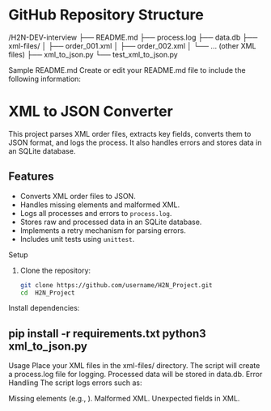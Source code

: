 GitHub Repository Structure
===========================
/H2N-DEV-interview
├── README.md
├── process.log
├── data.db
├── xml-files/
│   ├── order_001.xml
│   ├── order_002.xml
│   └── ... (other XML files)
├── xml_to_json.py
└── test_xml_to_json.py


Sample README.md
Create or edit your README.md file to include the following information:

# XML to JSON Converter

This project parses XML order files, extracts key fields, converts them to JSON format, and logs the process. It also handles errors and stores data in an SQLite database.

## Features
- Converts XML order files to JSON.
- Handles missing elements and malformed XML.
- Logs all processes and errors to `process.log`.
- Stores raw and processed data in an SQLite database.
- Implements a retry mechanism for parsing errors.
- Includes unit tests using `unittest`.

 Setup
1. Clone the repository:
   ```bash
   git clone https://github.com/username/H2N_Project.git
   cd  H2N_Project

Install dependencies:

pip install -r requirements.txt
python3 xml_to_json.py
---------------------------------------
Usage
Place your XML files in the xml-files/ directory.
The script will create a process.log file for logging.
Processed data will be stored in data.db.
Error Handling
The script logs errors such as:

Missing elements (e.g., <Customer>).
Malformed XML.
Unexpected fields in XML.

